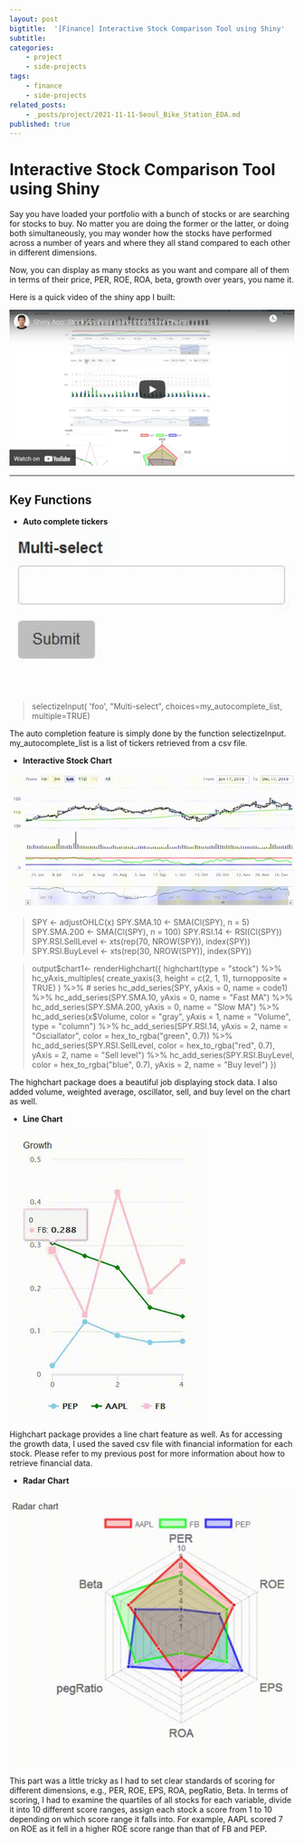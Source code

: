 ```yaml
---
layout: post
bigtitle:  '[Finance] Interactive Stock Comparison Tool using Shiny'
subtitle:   
categories:
    - project
    - side-projects
tags:
    - finance
    - side-projects
related_posts:
    - _posts/project/2021-11-11-Seoul_Bike_Station_EDA.md
published: true
---
```


# Interactive Stock Comparison Tool using Shiny

Say you have loaded your portfolio with a bunch of stocks or are searching for stocks to buy.  No matter you are doing the former or the latter, or doing both simultaneously, you may wonder how the stocks have performed across a number of years and where they all stand compared to each other in different dimensions.


Now, you can display as many stocks as you want and compare all of them in terms of their price, PER, ROE, ROA, beta, growth over years, you name it.


Here is a quick video of the shiny app I built:

[![IMAGE ALT TEXT](/assets/img/project/Finance/Stock_Comparison_Tool/1.png)](https://www.youtube.com/watch?v=BNwEh4aULkk "Shiny App: Stock Analysis using Interactive Charts")

---
## Key Functions

- **Auto complete tickers**

![5](/assets/img/project/Finance/Stock_Comparison_Tool/1.gif)


>selectizeInput(
              'foo', "Multi-select", choices=my_autocomplete_list, multiple=TRUE)

The auto completion feature is simply done by the function selectizeInput. my_autocomplete_list is a list of tickers retrieved from a csv file.

- **Interactive Stock Chart**

![5](/assets/img/project/Finance/Stock_Comparison_Tool/2.gif)

>SPY <- adjustOHLC(x)
    SPY.SMA.10 <- SMA(Cl(SPY), n = 5)
    SPY.SMA.200 <- SMA(Cl(SPY), n = 100)
    SPY.RSI.14 <- RSI(Cl(SPY))
    SPY.RSI.SellLevel <- xts(rep(70, NROW(SPY)), index(SPY))
    SPY.RSI.BuyLevel <- xts(rep(30, NROW(SPY)), index(SPY))

>output\$chart1<- renderHighchart({
      highchart(type = "stock") %>%
        hc_yAxis_multiples(
          create_yaxis(3, height = c(2, 1, 1), turnopposite = TRUE)
        ) %>%
        # series
        hc_add_series(SPY, yAxis = 0, name = code1) %>%
        hc_add_series(SPY.SMA.10, yAxis = 0, name = "Fast MA") %>%
        hc_add_series(SPY.SMA.200, yAxis = 0, name = "Slow MA") %>%
        hc_add_series(x$Volume, color = "gray", yAxis = 1, name = "Volume", type = "column") %>%
        hc_add_series(SPY.RSI.14, yAxis = 2, name = "Osciallator", color = hex_to_rgba("green", 0.7)) %>%
        hc_add_series(SPY.RSI.SellLevel, color = hex_to_rgba("red", 0.7),
                      yAxis = 2, name = "Sell level") %>%
        hc_add_series(SPY.RSI.BuyLevel, color = hex_to_rgba("blue", 0.7),
                      yAxis = 2, name = "Buy level")
    })

The highchart package does a beautiful job displaying stock data. I also added volume, weighted average, oscillator, sell, and buy level on the chart as well.

- **Line Chart**


![5](/assets/img/project/Finance/Stock_Comparison_Tool/3.gif)


Highchart package provides a line chart feature as well. As for accessing the growth data, I used the saved csv file with financial information for each stock. Please refer to my previous post for more information about how to retrieve financial data.

- **Radar Chart**


![5](/assets/img/project/Finance/Stock_Comparison_Tool/5.gif)


This part was a little tricky as I had to set clear standards of scoring for different dimensions, e.g., PER, ROE, EPS, ROA, pegRatio, Beta. In terms of scoring, I had to examine the quartiles of all stocks for each variable, divide it into 10 different score ranges, assign each stock a score from 1 to 10 depending on which score range it falls into. For example, AAPL scored 7 on ROE as it fell in a higher ROE score range than that of FB and PEP.
